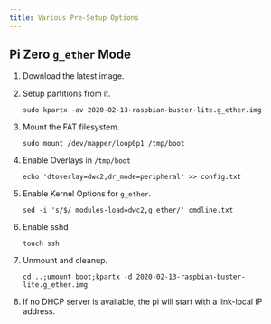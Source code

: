 ```yaml
---
title: Various Pre-Setup Options
---
```


## Pi Zero `g_ether` Mode ##

1. Download the latest image.
2. Setup partitions from it.

    `sudo kpartx -av 2020-02-13-raspbian-buster-lite.g_ether.img`

3. Mount the FAT filesystem.

    `sudo mount /dev/mapper/loop0p1 /tmp/boot`

4. Enable Overlays in `/tmp/boot`

    `echo 'dtoverlay=dwc2,dr_mode=peripheral' >> config.txt`

5. Enable Kernel Options for `g_ether`.

    `sed -i 's/$/ modules-load=dwc2,g_ether/' cmdline.txt`

6. Enable sshd

    `touch ssh`

7. Unmount and cleanup.

    `cd ..;umount boot;kpartx -d 2020-02-13-raspbian-buster-lite.g_ether.img`

8. If no DHCP server is available, the pi will start with a link-local IP
   address.
